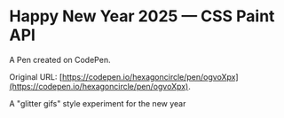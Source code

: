 # Happy New Year 2025 — CSS Paint API

A Pen created on CodePen.

Original URL: [https://codepen.io/hexagoncircle/pen/ogvoXpx](https://codepen.io/hexagoncircle/pen/ogvoXpx).

A "glitter gifs" style experiment for the new year 